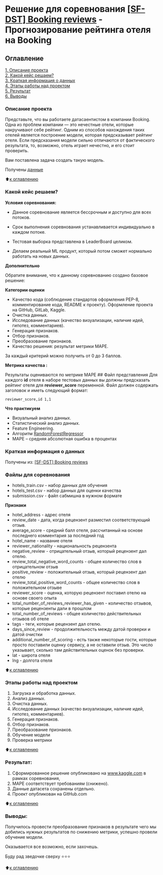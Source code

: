# Решение для соревнования [[SF-DST] Booking reviews](https://www.kaggle.com/competitions/sf-booking) - Прогнозирование рейтинга отеля на Booking

## Оглавление  
<a id = '0'></a>
<a href ="#1">1. Описание проекта</a><br>
<a href ="#2">2. Какой кейс решаем?</a><br>
<a href ="#3">3. Краткая информация о данных</a><br>
<a href ="#4">4. Этапы работы над проектом</a><br>
<a href ="#5">5. Результат</a><br>
<a href ="#6">6. Выводы</a><br>

### Описание проекта    
<a id = '1'></a>
Представьте, что вы работаете датасаентистом в компании Booking. Одна из проблем компании — это нечестные отели, которые накручивают себе рейтинг. Одним из способов нахождения таких отелей является построение модели, которая предсказывает рейтинг отеля. Если предсказания модели сильно отличаются от фактического результата, то, возможно, отель играет нечестно, и его стоит проверить.

Вам поставлена задача создать такую модель.

Получены [данные](https://www.kaggle.com/competitions/sf-booking/data)


:arrow_up:<a href ="#0">к оглавлению</a>


### Какой кейс решаем?    
<a id = '2'></a>
**Условия соревнования:**
* Данное соревнование является бессрочным и доступно для всех потоков.

* Срок выполнения соревнования устанавливается индивидуально в каждом потоке.

* Тестовая выборка представлена в LeaderBoard целиком.

* Делаем реальный ML продукт, который потом сможет нормально работать на новых данных.

**Дополнительно**

Обратите внимание, что к данному соревнованию создано базовое решение:


**Категории оценки**
* Качество кода (соблюдение стандартов оформления PEP-8, комментирование кода, README к проекту). Оформление проекта на GitHub, GitLab, Kaggle.
* Очистка данных.
* Исследование данных (качество визуализации, наличие идей, гипотез, комментариев).
* Генерация признаков.
* Отбор признаков.
* Преобразование признаков.
* Качество решения: результат метрики MAPE.

За каждый критерий можно получить от 0 до 3 баллов.

**Метрика качества :**  

Результаты оцениваются по метрике MAPE ## Файл представления Для каждого **id** отеля в наборе тестовых данных вы должны предсказать рейтинг отеля для **reviewer_score** переменной. Файл должен содержать заголовок и иметь следующий формат: 

``` reviewer_score,id 1,1 ```

**Что практикуем**     
- Визуальный анализ данных.
- Статистический анализ данных.
- Feature Engineering.
- Алгоритм [RandomForestRegressor](https://scikit-learn.org/stable/modules/generated/sklearn.ensemble.RandomForestRegressor.html)
- MAPE – средняя абсолютная ошибка в процентах


### Краткая информация о данных
<a id = '3'></a>
Получены из: [[SF-DST] Booking reviews](https://www.kaggle.com/competitions/sf-booking/data)

### Файлы для соревнования
* hotels_train.csv - набор данных для обучения
* hotels_test.csv - набор данных для оценки качества
* submission.csv - файл сабмишна в нужном формате

**Признаки**

* hotel_address - адрес отеля
* review_date - дата, когда рецензент разместил соответствующий отзыв.
* average_score - средний балл отеля, рассчитанный на основе последнего комментария за последний год
* hotel_name - название отеля
* reviewer_nationality - национальность рецензента
* negative_review - отрицательный отзыв, который рецензент дал отелю.
* review_total_negative_word_counts - общее количество слов в отрицательном отзыв
* positive_review - положительный отзыв, который рецензент дал отелю
* review_total_positive_word_counts - общее количество слов в положительном отзыве
* reviewer_score - оценка, которую рецензент поставил отелю на основе своего опыта
* total_number_of_reviews_reviewer_has_given - количество отзывов, которые рецензенты дали в прошлом
* total_number_of_reviews - общее количество действительных отзывов об отеле
* tags - теги, которые рецензент дал отелю.
* days_since_review - продолжительность между датой проверки и датой очистки
* additional_number_of_scoring - есть также некоторые гости, которые просто поставили оценку сервису, а не оставили отзыв. Это число указывает, сколько там действительных оценок без проверки.
* lat - широта отеля
* lng - долгота отеля
  
:arrow_up:<a href ="#0">к оглавлению</a>


### Этапы работы над проектом  
<a id = '4'></a>
1. Загрузка и обработка данных.
2. Анализ данных.
3. Очистка данных.
4. Исследование данных (качество визуализации, наличие идей, гипотез, комментариев).
5. Генерация признаков.
6. Отбор признаков.
7. Преобразование признаков.
8. Обучение модели
9. Проверка метрики

:arrow_up:<a href ="#0">к оглавлению</a>


### Результат:  
<a id = '5'></a>
   1. Сформированное решение опубликовано на www.kaggle.com в рамках соревнования,
   2. MAPE соответствует требованиям (снижено).
   3. Данные датасета сохранены отдельно.
   4. Проект опубликован на GitHub.com

:arrow_up:<a href ="#0">к оглавлению</a>


### Выводы:  
<a id = '6'></a>
Получилось провести преобразование признаков в результате чего мы добились нужных результатов по снижению метрики, успешно провели обучение модели.

Оказывается все возможно, если захочешь.

Буду рад зведочке сверху ⭐️⭐️⭐️

:arrow_up:<a href ="#0">к оглавлению</a>
